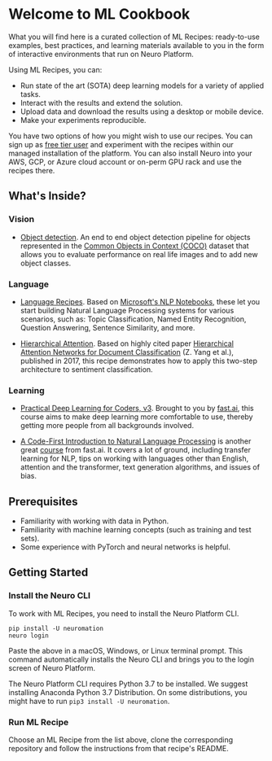 # Welcome to ML Cookbook

What you will find here is a curated collection of ML Recipes: ready-to-use examples, best practices, and learning materials available to you in the form of interactive environments that run on Neuro Platform.

Using ML Recipes, you can:

* Run state of the art (SOTA) deep learning models for a variety of applied tasks.
* Interact with the results and extend the solution.
* Upload data and download the results using a desktop or mobile device.
* Make your experiments reproducible.

You have two options of how you might wish to use our recipes. You can sign up as [free tier user](https://neu.ro/) and experiment with the recipes within our managed installation of the platform. You can also install Neuro into your AWS, GCP, or Azure cloud account or on-perm GPU rack and use the recipes there.

## What's Inside?

### Vision

* [Object detection](https://github.com/neuromation/ml-recipe-object-detection). An end to end object detection pipeline for objects represented in the [Common Objects in Context (COCO)](http://cocodataset.org) dataset that allows you to evaluate performance on real life images and to add new object classes.

### Language

* [Language Recipes](https://github.com/neuromation/ml-recipe-nlp). Based on [Microsoft's NLP Notebooks](https://github.com/microsoft/nlp), these let you start building Natural Language Processing systems for various scenarios, such as: Topic Classification, Named Entity Recognition, Question Answering, Sentence Similarity, and more.

* [Hierarchical Attention](https://github.com/neuromation/ml-recipe-hier-attention). Based on highly cited paper [Hierarchical Attention Networks for Document Classification](https://arxiv.org/abs/1608.07775) (Z. Yang et al.), published in 2017, this recipe demonstrates how to apply this two-step architecture to sentiment classification.

### Learning

* [Practical Deep Learning for Coders, v3](https://github.com/neuromation/ml-recipe-course-fast-ai-v3). Brought to you by [fast.ai](https://fast.ai), this course aims to make deep learning more comfortable to use, thereby getting more people from all backgrounds involved.

* [A Code-First Introduction to Natural Language Processing](https://github.com/neuromation/ml-recipe-course-fast-ai-nlp) is another great [course](https://www.fast.ai/2019/07/08/fastai-nlp/) from fast.ai. It covers a lot of ground, including transfer learning for NLP, tips on working with languages other than English, attention and the transformer, text generation algorithms, and issues of bias.

## Prerequisites

* Familiarity with working with data in Python.
* Familiarity with machine learning concepts (such as training and test sets).
* Some experience with PyTorch and neural networks is helpful.

## Getting Started

### Install the Neuro CLI

To work with ML Recipes, you need to install the Neuro Platform CLI.

```shell
pip install -U neuromation
neuro login
```

Paste the above in a macOS, Windows, or Linux terminal prompt. This command automatically installs the Neuro CLI and brings you to the login screen of Neuro Platform.

The Neuro Platform CLI requires Python 3.7 to be installed. We suggest installing Anaconda Python 3.7 Distribution. On some distributions, you might have to run `pip3 install -U neuromation`.

### Run ML Recipe

Choose an ML Recipe from the list above, clone the corresponding repository and follow the instructions from that recipe's README.
